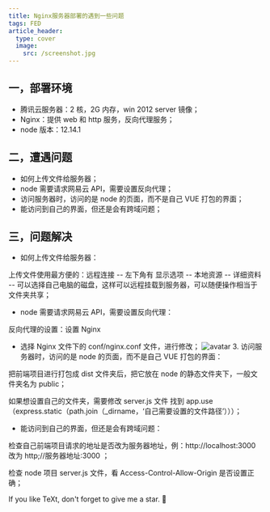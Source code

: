 ```yaml
---
title: Nginx服务器部署的遇到一些问题
tags: FED
article_header:
  type: cover
  image:
    src: /screenshot.jpg
---
```


## 一，部署环境

- 腾讯云服务器：2 核，2G 内存，win 2012 server 镜像；
- Nginx：提供 web 和 http 服务，反向代理服务；
- node 版本：12.14.1

## 二，遭遇问题

- 如何上传文件给服务器；
- node 需要请求网易云 API，需要设置反向代理；
- 访问服务器时，访问的是 node 的页面，而不是自己 VUE 打包的界面；
- 能访问到自己的界面，但还是会有跨域问题；

## 三，问题解决

- 如何上传文件给服务器：

上传文件使用最方便的：远程连接 -- 左下角有 显示选项 -- 本地资源 -- 详细资料 -- 可以选择自己电脑的磁盘，这样可以远程挂载到服务器，可以随便操作相当于文件夹共享；

- node 需要请求网易云 API，需要设置反向代理：

反向代理的设置：设置 Nginx

- 选择 Nginx 文件下的 conf/nginx.conf 文件，进行修改；
  ![avatar](https://img2022.cnblogs.com/blog/1667784/202206/1667784-20220609210923277-1746324977.png) 3. 访问服务器时，访问的是 node 的页面，而不是自己 VUE 打包的界面：

把前端项目进行打包成 dist 文件夹后，把它放在 node 的静态文件夹下，一般文件夹名为 public；

如果想设置自己的文件夹，需要修改 server.js 文件 找到 app.use（express.static（path.join（\_dirname，‘自己需要设置的文件路径’）））；

- 能访问到自己的界面，但还是会有跨域问题：

检查自己前端项目请求的地址是否改为服务器地址，例：http://localhost:3000 改为 http;//服务器地址:3000 ；

检查 node 项目 server.js 文件，看 Access-Control-Allow-Origin 是否设置正确；

<!--more-->

If you like TeXt, don't forget to give me a star. :star2:
